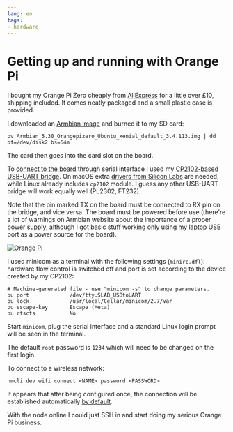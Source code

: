 ```yaml
---
lang: en
tags:
- hardware
---
```


# Getting up and running with Orange Pi

I bought my Orange Pi Zero cheaply from [AliExpress][aliexpress-opi]
for a little over £10, shipping included. It comes neatly packaged and
a small plastic case is provided.

I downloaded an [Armbian image][armbian] and burned it to my SD card:

    pv Armbian_5.30_Orangepizero_Ubuntu_xenial_default_3.4.113.img | dd of=/dev/disk2 bs=64m

The card then goes into the card slot on the board.

To [connect to the board][wiring-uart] through serial interface I used
my [CP2102-based USB-UART bridge][cp2102-usb-uart]. On macOS extra
[drivers from Silicon Labs][cp2102-macos-drivers] are needed, while
Linux already includes `cp2102` module. I guess any other USB-UART
bridge will work equally well (PL2302, FT232).

Note that the pin marked TX on the board must be connected to RX pin
on the bridge, and vice versa. The board must be powered before use
(there're a lot of warnings on Armbian website about the importance of
a proper power supply, although I got basic stuff working only using
my laptop USB port as a power source for the board).

<a
href="https://www.flickr.com/photos/nothingpersonal/43213021015/in/datetaken/"
title="Orange Pi"><img
src="https://farm2.staticflickr.com/1811/43213021015_ee796bf156.jpg"
alt="Orange Pi"></a>

I used minicom as a terminal with the following settings
(`minirc.dfl`): hardware flow control is switched off and port is set
according to the device created by my CP2102:

```
# Machine-generated file - use "minicom -s" to change parameters.
pu port             /dev/tty.SLAB_USBtoUART
pu lock             /usr/local/Cellar/minicom/2.7/var
pu escape-key       Escape (Meta)
pu rtscts           No
```

Start `minicom`, plug the serial interface and a standard Linux login
prompt will be seen in the terminal.

The default `root` password is `1234` which will need to be changed on
the first login.

To connect to a wireless network:

    nmcli dev wifi connect <NAME> password <PASSWORD>

It appears that after being configured once, the connection will be
established automatically [by default][autoconnect-prop].

With the node online I could just SSH in and start doing my serious
Orange Pi business.

[aliexpress-opi]: https://www.aliexpress.com/item/Orange-Pi-Zero-H2-Quad-Core-Open-source-512MB-Protective-White-Case-development-board-beyond-Raspberry/32799111611.html
[armbian]: https://www.armbian.com/orange-pi-zero-2-h3/
[autoconnect-prop]: https://developer.gnome.org/NetworkManager/stable/nm-settings.html#nm-settings.property.connection.autoconnect
[cp2102-macos-drivers]: https://www.silabs.com/products/development-tools/software/usb-to-uart-bridge-vcp-drivers
[cp2102-usb-uart]: https://www.aliexpress.com/item/1pcs-CP2102-module-USB-to-TTL-serial-UART-STC-download-cable-PL2303-Super-Brush-line-upgrade/32694152202.html
[wiring-uart]: http://linux-sunxi.org/UART#With_a_UART_connector_available
